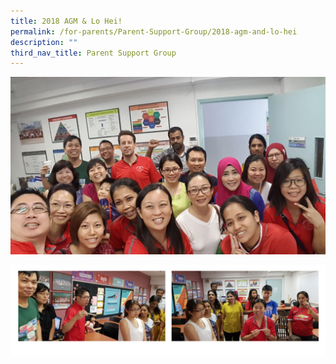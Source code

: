 ```yaml
---
title: 2018 AGM & Lo Hei!
permalink: /for-parents/Parent-Support-Group/2018-agm-and-lo-hei
description: ""
third_nav_title: Parent Support Group
---
```

![](/images/2018agm.jpeg)

![](/images/2018agm1.png)
